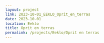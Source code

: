```yaml
---
layout: project
link: 2023-10-01_EEKLO_Oprit_en_terras
date: 2023-10-01
location: Eeklo
title: Oprit en terras
permalink: /projects/Eeklo/Oprit en terras
---
```


